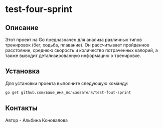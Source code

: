 # test-four-sprint

## Описание
Этот проект на Go предназначен для анализа различных типов тренировок (бег, ходьба, плавание). Он рассчитывает пройденное расстояние, среднюю скорость и количество потраченных калорий, а также выводит детализированную информацию о тренировке.

## Установка
Для установки проекта выполните следующую команду:

```bash
go get github.com/ваше_имя_пользователя/test-fout-sprint
```
## Контакты
Автор - Альбина Коновалова
